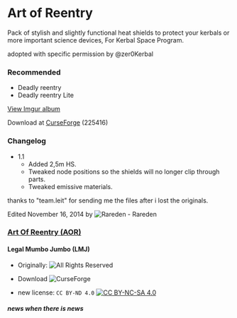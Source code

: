 # Art of Reentry

Pack of stylish and slightly functional heat shields to protect your kerbals or more important science devices, For Kerbal Space Program.

adopted with specific permission by @zer0Kerbal

### Recommended

* Deadly reentry
* Deadly reentry Lite

[View Imgur album](https://imgur.com/a/lGsAc#1)

Download at [CurseForge](https://www.curseforge.com/kerbal/ksp-mods/art-of-reentry-1-1) (225416)

### Changelog

* 1.1
  * Added 2,5m HS.
  * Tweaked node positions so the shields will no longer clip through parts.
  * Tweaked emissive materials.

thanks to "team.leit" for sending me the files after i lost the originals.

Edited November 16, 2014 by 
![Rareden](https://kerbal-forum-uploads.s3.us-west-2.amazonaws.com/profile/photo-57466.jpg) - Rareden

### [Art Of Reentry (AOR)]()

#### Legal Mumbo Jumbo (LMJ)

* Originally: ![All Rights Reserved](https://img.shields.io/badge/License-All--Rights--Reserved-black?style=plastic&labelColor=white)  
* Download ![CurseForge](https://img.shields.io/badge/CurseForge-Link-CCFF00.svg?labelColor=6441A4&style=plastic&logo=curseforge)  

* new license: `CC BY-ND 4.0`  [![CC BY-NC-SA 4.0](https://img.shields.io/badge/License-CC%20BY--ND--SA%204.0-ef9421?style=style-for-the-badge&labelColor=black&logo=creativecommons&logoColor=ef9421)](https://creativecommons.org/licenses/by-nd-sa/4.0/)  


#### _news when there is news_
